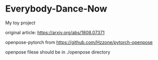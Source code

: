 # Everybody-Dance-Now

My toy project

original article: https://arxiv.org/abs/1808.07371

openpose-pytorch from https://github.com/Hzzone/pytorch-openpose

openpose filese should be in ./openpose directory